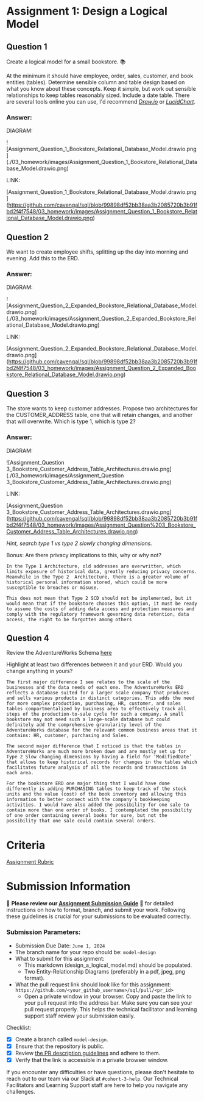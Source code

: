 # Assignment 1: Design a Logical Model

## Question 1
Create a logical model for a small bookstore. 📚

At the minimum it should have employee, order, sales, customer, and book entities (tables). Determine sensible column and table design based on what you know about these concepts. Keep it simple, but work out sensible relationships to keep tables reasonably sized. Include a date table. There are several tools online you can use, I'd recommend [_Draw.io_](https://www.drawio.com/) or [_LucidChart_](https://www.lucidchart.com/pages/).

### Answer:

DIAGRAM:

![Assignment_Question_1_Bookstore_Relational_Database_Model.drawio.png] (./03_homework/images/Assignment_Question_1_Bookstore_Relational_Database_Model.drawio.png)
 
 
LINK:

[Assignment_Question_1_Bookstore_Relational_Database_Model.drawio.png] (https://github.com/cavengal/sql/blob/99898df52bb38aa3b2085720b3b91fbd2f4f7548/03_homework/images/Assignment_Question_1_Bookstore_Relational_Database_Model.drawio.png)


## Question 2
We want to create employee shifts, splitting up the day into morning and evening. Add this to the ERD.

### Answer:

DIAGRAM:

![Assignment_Question_2_Expanded_Bookstore_Relational_Database_Model.drawio.png] (./03_homework/images/Assignment_Question_2_Expanded_Bookstore_Relational_Database_Model.drawio.png)
 
 
LINK:

[Assignment_Question_2_Expanded_Bookstore_Relational_Database_Model.drawio.png] (https://github.com/cavengal/sql/blob/99898df52bb38aa3b2085720b3b91fbd2f4f7548/03_homework/images/Assignment_Question_2_Expanded_Bookstore_Relational_Database_Model.drawio.png)

## Question 3
The store wants to keep customer addresses. Propose two architectures for the CUSTOMER_ADDRESS table, one that will retain changes, and another that will overwrite. Which is type 1, which is type 2?

### Answer:

DIAGRAM:

![Assignment_Question 3_Bookstore_Customer_Address_Table_Architectures.drawio.png] (./03_homework/images/Assignment_Question 3_Bookstore_Customer_Address_Table_Architectures.drawio.png)
 
 
LINK:

[Assignment_Question 3_Bookstore_Customer_Address_Table_Architectures.drawio.png] (https://github.com/cavengal/sql/blob/99898df52bb38aa3b2085720b3b91fbd2f4f7548/03_homework/images/Assignment_Question%203_Bookstore_Customer_Address_Table_Architectures.drawio.png)


_Hint, search type 1 vs type 2 slowly changing dimensions._

Bonus: Are there privacy implications to this, why or why not?
```
In the Type 1 Architecture, old addresses are overwritten, which limits exposure of historical data, greatly reducing privacy concerns. Meanwhile in the Type 2  Architecture, there is a greater volume of historical personal information stored, which could be more susceptible to breaches or misuse.

This does not mean that Type 2 SCD should not be implemented, but it would mean that if the bookstore chooses this option, it must be ready to assume the costs of adding data access and protection measures and comply with the regulatory framework governing data retention, data access, the right to be forgotten among others
```

## Question 4
Review the AdventureWorks Schema [here](https://i.stack.imgur.com/LMu4W.gif)

Highlight at least two differences between it and your ERD. Would you change anything in yours?
```
The first major difference I see relates to the scale of the businesses and the data needs of each one. The AdventureWorks ERD reflects a database suited for a larger scale company that produces and sells various products in distinct categories. This adds the need for more complex production, purchasing, HR, customer, and sales tables compartmentalized by business area to effectively track all steps of the production-to-sale cycle for such a company. A small bookstore may not need such a large-scale database but could definitely add the comprehensive granularity level of the AdventureWorks database for the relevant common business areas that it contains: HR, customer, purchasing and Sales.

The second major difference that I noticed is that the tables in AdventureWorks are much more broken down and are mostly set up for Type 2 Slow changing dimensions by having a field for ‘ModifiedDate’ that allows to keep historical records for changes in the tables which facilitates future analysis of all the records and transactions in each area. 

For the bookstore ERD one major thing that I would have done differently is adding PURCHASING tables to keep track of the stock units and the value (cost) of the book inventory and allowing this information to better connect with the company’s bookkeeping activities. I would have also added the possibility for one sale to contain more than one order of books. I contemplated the possibility of one order containing several books for sure, but not the possibility that one sale could contain several orders.

```

# Criteria

[Assignment Rubric](./assignment_rubric.md)

# Submission Information

🚨 **Please review our [Assignment Submission Guide](https://github.com/UofT-DSI/onboarding/blob/main/onboarding_documents/submissions.md)** 🚨 for detailed instructions on how to format, branch, and submit your work. Following these guidelines is crucial for your submissions to be evaluated correctly.

### Submission Parameters:
* Submission Due Date: `June 1, 2024`
* The branch name for your repo should be: `model-design`
* What to submit for this assignment:
    * This markdown (design_a_logical_model.md) should be populated.
    * Two Entity-Relationship Diagrams (preferably in a pdf, jpeg, png format).
* What the pull request link should look like for this assignment: `https://github.com/<your_github_username>/sql/pull/<pr_id>`
    * Open a private window in your browser. Copy and paste the link to your pull request into the address bar. Make sure you can see your pull request properly. This helps the technical facilitator and learning support staff review your submission easily.

Checklist:
- [X] Create a branch called `model-design`.
- [X] Ensure that the repository is public.
- [X] Review [the PR description guidelines](https://github.com/UofT-DSI/onboarding/blob/main/onboarding_documents/submissions.md#guidelines-for-pull-request-descriptions) and adhere to them.
- [X] Verify that the link is accessible in a private browser window.

If you encounter any difficulties or have questions, please don't hesitate to reach out to our team via our Slack at `#cohort-3-help`. Our Technical Facilitators and Learning Support staff are here to help you navigate any challenges.
